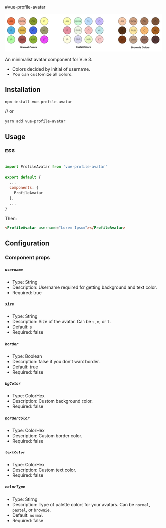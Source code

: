#vue-profile-avatar

![Banner](/images/banner.png?raw=true)

An minimalist avatar component for Vue 3.

- Colors decided by initial of username.
- You can customize all colors.

## Installation

`npm install vue-profile-avatar`

// or

`yarn add vue-profile-avatar`

## Usage

### ES6
```js

import ProfileAvatar from 'vue-profile-avatar'

export default {
  ...
  components: {
    ProfileAvatar
  },
  ...
}
```
Then:

```html
<ProfileAvatar username="Lorem Ipsum"></ProfileAvatar>
```
## Configuration

### Component props

##### `username`
- Type: String
- Description: Username required for getting background and text color.
- Required: true

##### `size`
- Type: String
- Description: Size of the avatar. Can be `s`, `m`, or `l`.
- Default: `s`
- Required: false

##### `border`
- Type: Boolean
- Description: false if you don't want border.
- Default: true
- Required: false

##### `bgColor`
- Type: ColorHex
- Description: Custom background color.
- Required: false

##### `borderColor`
- Type: ColorHex
- Description: Custom border color.
- Required: false

##### `textColor`
- Type: ColorHex
- Description: Custom text color.
- Required: false

##### `colorType`
- Type: Stirng
- Description: Type of palette colors for your avatars. Can be `normal`, `pastel`, or `brownie`.
- Default: `normal`
- Required: false
